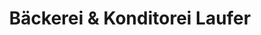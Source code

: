 ---
title: "Bäckerei & Konditorei Laufer"
url: /berlin/baeckerei-und-konditorei-laufer/
shop: Bäckerei
---